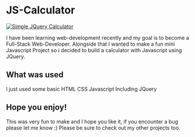 # JS-Calculator

[![Simple JQuery Calculator](github.com/tsotne-ch/JS-Calculator/assets/144833141/fdd22678-f98d-48b5-86e9-284841f5a01b)](tsotne-ch.github.io/JS-Calculator/)


I have been learning web-development recently and my goal is to become a Full-Stack Web-Developer.
Alongside that I wanted to make a fun mini Javascript Project so i decided to build a calculator with Javascript using JQuery. 

## What was used

I just used some basic
HTML
CSS
Javascript
Including JQuery

## Hope you enjoy!

This was very fun to make and I hope you like it, if you encounter a bug please let me know :)
Please be sure to check out my other projects too.
